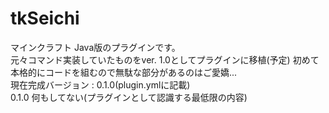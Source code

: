 # tkSeichi
マインクラフト Java版のプラグインです。  
元々コマンド実装していたものをver. 1.0としてプラグインに移植(予定)
初めて本格的にコードを組むので無駄な部分があるのはご愛嬌...  
現在完成バージョン : 0.1.0(plugin.ymlに記載)  
0.1.0 何もしてない(プラグインとして認識する最低限の内容)  
